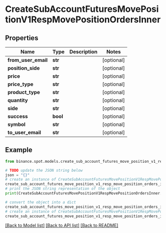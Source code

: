 # CreateSubAccountFuturesMovePositionV1RespMovePositionOrdersInner


## Properties

Name | Type | Description | Notes
------------ | ------------- | ------------- | -------------
**from_user_email** | **str** |  | [optional] 
**position_side** | **str** |  | [optional] 
**price** | **str** |  | [optional] 
**price_type** | **str** |  | [optional] 
**product_type** | **str** |  | [optional] 
**quantity** | **str** |  | [optional] 
**side** | **str** |  | [optional] 
**success** | **bool** |  | [optional] 
**symbol** | **str** |  | [optional] 
**to_user_email** | **str** |  | [optional] 

## Example

```python
from binance.spot.models.create_sub_account_futures_move_position_v1_resp_move_position_orders_inner import CreateSubAccountFuturesMovePositionV1RespMovePositionOrdersInner

# TODO update the JSON string below
json = "{}"
# create an instance of CreateSubAccountFuturesMovePositionV1RespMovePositionOrdersInner from a JSON string
create_sub_account_futures_move_position_v1_resp_move_position_orders_inner_instance = CreateSubAccountFuturesMovePositionV1RespMovePositionOrdersInner.from_json(json)
# print the JSON string representation of the object
print(CreateSubAccountFuturesMovePositionV1RespMovePositionOrdersInner.to_json())

# convert the object into a dict
create_sub_account_futures_move_position_v1_resp_move_position_orders_inner_dict = create_sub_account_futures_move_position_v1_resp_move_position_orders_inner_instance.to_dict()
# create an instance of CreateSubAccountFuturesMovePositionV1RespMovePositionOrdersInner from a dict
create_sub_account_futures_move_position_v1_resp_move_position_orders_inner_from_dict = CreateSubAccountFuturesMovePositionV1RespMovePositionOrdersInner.from_dict(create_sub_account_futures_move_position_v1_resp_move_position_orders_inner_dict)
```
[[Back to Model list]](../README.md#documentation-for-models) [[Back to API list]](../README.md#documentation-for-api-endpoints) [[Back to README]](../README.md)


